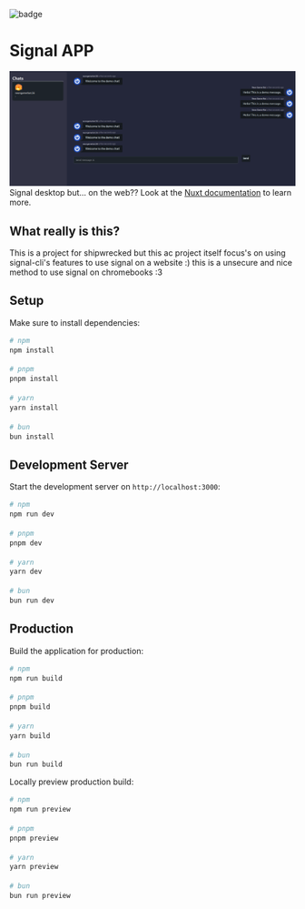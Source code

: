 ![badge](https://hackatime-badge.hackclub.com/U07L45W79E1/signal-app)

# Signal APP

![screenshot](./screenshot.png)
Signal desktop but... on the web??
Look at the [Nuxt documentation](https://nuxt.com/docs/getting-started/introduction) to learn more.

## What really is this?

This is a project for shipwrecked but this ac project itself focus's on using signal-cli's features to use signal on a website :)
this is a unsecure and nice method to use signal on chromebooks :3

## Setup

Make sure to install dependencies:

```bash
# npm
npm install

# pnpm
pnpm install

# yarn
yarn install

# bun
bun install
```

## Development Server

Start the development server on `http://localhost:3000`:

```bash
# npm
npm run dev

# pnpm
pnpm dev

# yarn
yarn dev

# bun
bun run dev
```

## Production

Build the application for production:

```bash
# npm
npm run build

# pnpm
pnpm build

# yarn
yarn build

# bun
bun run build
```

Locally preview production build:

```bash
# npm
npm run preview

# pnpm
pnpm preview

# yarn
yarn preview

# bun
bun run preview
```
